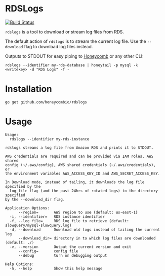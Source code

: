 # RDSLogs
[![Build Status](https://travis-ci.org/honeycombio/rdslogs.svg?branch=master)](https://travis-ci.org/honeycombio/rdslogs)

`rdslogs` is a tool to download or stream log files from RDS.

The default action of `rdslogs` is to stream the current log file. Use the
`--download` flag to download log files instead.

Outputs to STDOUT for easy piping to [Honeycomb](https://honeycomb.io) or any other CLI:
```
rdslogs --identifier my-rds-database | honeytail -p mysql -k <writekey> -d "RDS Logs" -f -
```

# Installation

```
go get github.com/honeycombio/rdslogs
```

# Usage
```
Usage:
  rdslogs --identifier my-rds-instance

rdslogs streams a log file from Amazon RDS and prints it to STDOUT.

AWS credentials are required and can be provided via IAM roles, AWS shared
config (~/.aws/config), AWS shared credentials (~/.aws/credentials), or
the environment variables AWS_ACCESS_KEY_ID and AWS_SECRET_ACCESS_KEY.

In Download mode, instead of tailing, it downloads the log file specified by the
--log_file flag (and the past 24hrs of rotated logs) to the directory specified
by the --download_dir flag.

Application Options:
      --region=       AWS region to use (default: us-east-1)
  -i, --identifier=   RDS instance identifier
  -f, --log_file=     RDS log file to retrieve (default: slowquery/mysql-slowquery.log)
  -d, --download      Download old logs instead of tailing the current log
      --download_dir= directory in to which log files are downloaded (default: ./)
  -v, --version       Output the current version and exit
      --config=       config file
      --debug         turn on debugging output

Help Options:
  -h, --help          Show this help message
```
